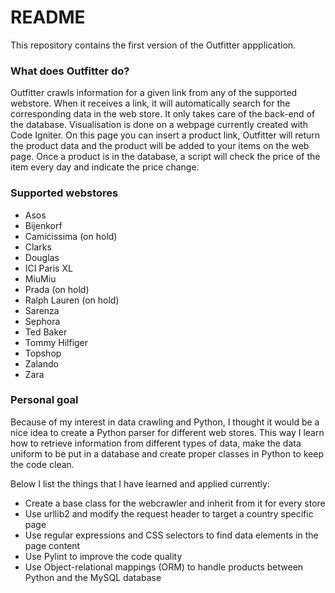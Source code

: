 # README #

This repository contains the first version of the Outfitter appplication.

### What does Outfitter do? ###

Outfitter crawls information for a given link from any of the supported webstore. When it receives a link, it will automatically search for the corresponding data in the web store. It only takes care of the back-end of the database. Visualisation is done on a webpage currently created with Code Igniter. On this page you can insert a product link, Outfitter will return the product data and the product will be added to your items on the web page. Once a product is in the database, a script will check the price of the item every day and indicate the price change. 

### Supported webstores ###
* Asos
* Bijenkorf
* Camicissima (on hold)
* Clarks
* Douglas
* ICI Paris XL
* MiuMiu
* Prada (on hold)
* Ralph Lauren (on hold)
* Sarenza
* Sephora
* Ted Baker
* Tommy Hilfiger
* Topshop
* Zalando
* Zara

### Personal goal ###
Because of my interest in data crawling and Python, I thought it would be a nice idea to create a Python parser for different web stores. This way I learn how to retrieve information from different types of data, make the data uniform to be put in a database and create proper classes in Python to keep the code clean.

Below I list the things that I have learned and applied currently:
* Create a base class for the webcrawler and inherit from it for every store
* Use urllib2 and modify the request header to target a country specific page
* Use regular expressions and CSS selectors to find data elements in the page content
* Use Pylint to improve the code quality
* Use Object-relational mappings (ORM) to handle products between Python and the MySQL database
